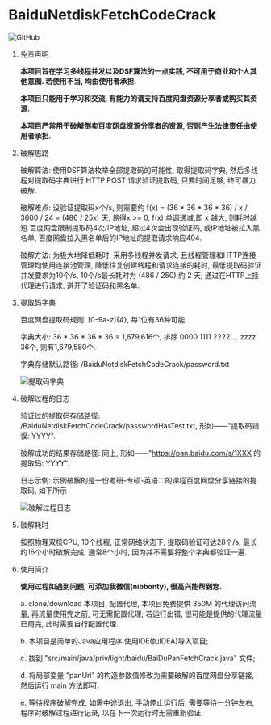 # BaiduNetdiskFetchCodeCrack

![GitHub](https://img.shields.io/github/license/GuangPingLin/BaiduPanFetchCrack)

1. 免责声明

	**本项目旨在学习多线程并发以及DSF算法的一点实践, 不可用于商业和个人其他意图. 若使用不当, 均由使用者承担.**
	
	**本项目只能用于学习和交流, 有能力的请支持百度网盘资源分享者或购买其资源.**
	
	**本项目严禁用于破解倒卖百度网盘资源分享者的资源, 否则产生法律责任由使用者承担.**
	
2. 破解思路

	破解算法: 使用DSF算法枚举全部提取码的可能性, 取得提取码字典, 然后多线程对提取码字典进行 HTTP POST 请求验证提取码, 只要时间足够, 终可暴力破解.
	
	破解难点: 设验证提取码x个/s, 则需要约 f(x) = (36 * 36 * 36 * 36) / x / 3600 / 24 = (486 / 25x) 天, 易得x >= 0, f(x) 单调递减,即 x 越大, 则耗时越短.百度网盘限制提取码4次/IP地址, 超过4次会出现验证码, 或IP地址被拉入黑名单, 百度网盘拉入黑名单后的IP地址的提取请求响应404.

	破解方法: 为极大地降低耗时, 采用多线程并发请求, 且线程管理和HTTP连接管理均使用连接池管理, 降低往复创建线程和请求连接的耗时, 最低提取码验证并发要求为10个/s, 10个/s最长耗时为 (486 / 250) 约 2 天; 通过在HTTP上挂代理进行请求, 避开了验证码和黑名单.

3. 提取码字典

	百度网盘提取码规则: [0-9a-z]{4}, 每1位有36种可能.
	
	字典大小: 36 * 36 * 36 * 36 = 1,679,616个, 排除 0000 1111 2222 ... zzzz 36个, 则有1,679,580个.
	
	字典存储默认路径: /BaiduNetdiskFetchCodeCrack/password.txt
	
	![提取码字典](https://user-images.githubusercontent.com/43131785/162620894-bbc34322-4c6c-4062-a8c3-45729ba14a25.png)
	
4. 破解过程的日志

	验证过的提取码存储路径: /BaiduNetdiskFetchCodeCrack/passwordHasTest.txt, 形如——"提取码错误: YYYY".

	破解成功的结果存储路径: 同上, 形如——"https://pan.baidu.com/s/1XXX 的提取码: YYYY".
	
	日志示例: 示例破解的是一份考研-专硕-英语二的课程百度网盘分享链接的提取码, 如下所示

	![破解过程日志](https://user-images.githubusercontent.com/43131785/162653758-2ca668b4-c484-4983-b7ea-6555ee180205.png)

5. 破解耗时

	按照物理双核CPU, 10个线程, 正常网络状态下, 提取码验证可达28个/s, 最长约16个小时破解完成, 通常8个小时, 因为并不需要将整个字典都验证一遍.
	
6. 使用简介

	**使用过程如遇到问题, 可添加我微信(nibbonty), 很高兴能帮到您.**

	a. clone/download 本项目, 配置代理, 本项目免费提供 350M 的代理访问流量, 再流量使用完之前, 可无需配置代理; 若运行出错, 很可能是提供的代理流量已用完, 此时需要自行配置代理.

	b. 本项目是简单的Java应用程序.使用IDE(如IDEA)导入项目;
	
	c. 找到 "src/main/java/priv/light/baidu/BaiDuPanFetchCrack.java" 文件;
	
	d. 将局部变量 "panUri" 的构造参数值修改为需要破解的百度网盘分享链接, 然后运行 main 方法即可.
	
	e. 等待程序破解完成, 如需中途退出, 手动停止运行后, 需要等待一分钟左右, 程序对破解过程进行记录, 以在下一次运行时无需重新验证.
	
